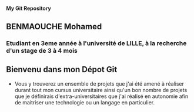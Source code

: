 #### My Git Repository

## BENMAOUCHE Mohamed

### Etudiant en 3eme année à l'université de LILLE, à la recherche d'un stage de 3 à 4 mois

## Bienvenu dans mon Dépot Git

- Vous y trouverez un ensemble de projets que j'ai été amené à réaliser durant tout mon cursus universitaire ainsi qu'un bon nombre de projets
  que je définirais d'extra-universitaires que j'ai réalisé en autonomie afin de maitriser une technologie ou un langage en particulier.
